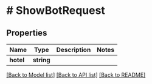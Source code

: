 # # ShowBotRequest

## Properties

Name | Type | Description | Notes
------------ | ------------- | ------------- | -------------
**hotel** | **string** |  |

[[Back to Model list]](../../README.md#models) [[Back to API list]](../../README.md#endpoints) [[Back to README]](../../README.md)
